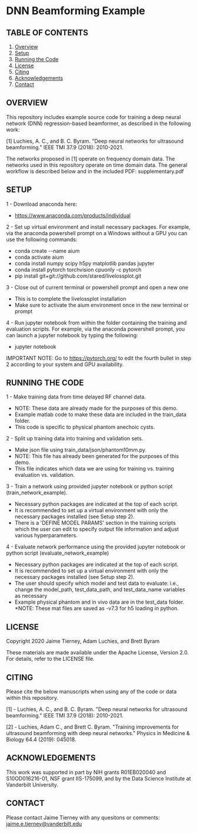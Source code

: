 # DNN Beamforming Example

## TABLE OF CONTENTS

1. [Overview](#Overview)
2. [Setup](#Setup)
3. [Running the Code](#Running-the-Code)
4. [License](#License)
5. [Citing](#Citing)
6. [Acknowledgements](#Acknowledgements)
7. [Contact](#Contact)

## OVERVIEW

This repository includes example source code for training a deep neural network (DNN) regression-based beamformer, as described in the following work:

[1] Luchies, A. C., and B. C. Byram. "Deep neural networks for ultrasound beamforming." IEEE TMI 37.9 (2018): 2010-2021.

The networks proposed in [1] operate on frequency domain data. The networks used in this repository operate on time domain data. The general workflow is described below and in the included PDF: supplementary.pdf

## SETUP

1 - Download anaconda here:
  - https://www.anaconda.com/products/individual

2 - Set up virtual environment and install necessary packages. For example, via the anaconda powershell prompt on a Windows without a GPU you can use the following commands:
  - conda create --name aium
  - conda activate aium
  - conda install numpy scipy h5py matplotlib pandas jupyter
  - conda install pytorch torchvision cpuonly -c pytorch
  - pip install git+git://github.com/stared/livelossplot.git
  
3 - Close out of current terminal or powershell prompt and open a new one
  - This is to complete the livelossplot installation
  - Make sure to activate the aium environment once in the new terminal or prompt

4 - Run jupyter notebook from within the folder containing the training and evaluation scripts. For example, via the anaconda powershell prompt, you can launch a jupyter notebook by typing the following:
  - jupyter notebook

IMPORTANT NOTE: Go to https://pytorch.org/ to edit the fourth bullet in step 2 according to your system and GPU availability.

## RUNNING THE CODE

1 - Make training data from time delayed RF channel data.
  - NOTE: These data are already made for the purposes of this demo. 
  - Example matlab code to make these data are included in the train_data folder.
  - This code is specific to physical phantom anechoic cysts.

2 - Split up training data into training and validation sets.
  - Make json file using train_data/json/phantom10mm.py. 
  - NOTE: This file has already been generated for the purposes of this demo.
  - This file indicates which data we are using for training vs. training evaluation vs. validation. 

3 - Train a network using provided jupyter notebook or python script (train_network_example).
  - Necessary python packages are indicated at the top of each script.
  - It is recommended to set up a virtual environment with only the necessary packages installed (see Setup step 2).
  - There is a 'DEFINE MODEL PARAMS' section in the training scripts which the user can edit to specify output file information and adjust various hyperparameters.

4 - Evaluate network performance using the provided jupyter notebook or python script (evaluate_network_example)
  - Necessary python packages are indicated at the top of each script.
  - It is recommended to set up a virtual environment with only the necessary packages installed (see Setup step 2).
  - The user should specify which model and test data to evaluate: i.e., change the model_path, test_data_path, and test_data_name variables as necessary
  - Example physical phantom and in vivo data are in the test_data folder. *NOTE: These mat files are saved as -v7.3 for h5 loading in python.
  
## LICENSE

Copyright 2020 Jaime Tierney, Adam Luchies, and Brett Byram

These materials are made available under the Apache License, Version 2.0. For details, refer to the LICENSE file.

## CITING

Please cite the below manuscripts when using any of the code or data within this repository. 

[1] - Luchies, A. C., and B. C. Byram. "Deep neural networks for ultrasound beamforming." IEEE TMI 37.9 (2018): 2010-2021.

[2] - Luchies, Adam C., and Brett C. Byram. "Training improvements for ultrasound beamforming with deep neural networks." Physics in Medicine & Biology 64.4 (2019): 045018.

## ACKNOWLEDGEMENTS

This work was supported in part by NIH grants R01EB020040 and S10OD016216-01, NSF grant IIS-175099, and by the Data Science Institute at Vanderbilt University.

## CONTACT

Please contact Jaime Tierney with any quesitons or comments: jaime.e.tierney@vanderbilt.edu
